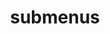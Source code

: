 ---
layout: page
title: submenus
nav: false
nav_order: 6
dropdown: true
children: 
    - title: publications
      permalink: /publications/
#    - title: projects
#      permalink: /projects/
#    - title: hobbies
#      permalink: /hobbies/
---